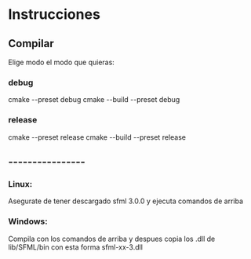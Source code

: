 # Instrucciones
## Compilar
Elige modo el modo que quieras:
### debug
cmake --preset debug
cmake --build --preset debug
### release
cmake --preset release
cmake --build --preset release
## ----------------
### Linux:
 Asegurate de tener descargado sfml 3.0.0 y ejecuta comandos de arriba
### Windows:
 Compila con los comandos de arriba y despues copia los .dll de lib/SFML/bin con esta forma sfml-xx-3.dll